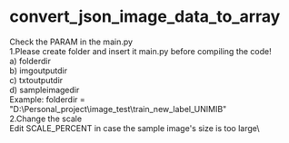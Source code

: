 # convert_json_image_data_to_array
Check the PARAM in the main.py\
1.Please create folder and insert it main.py before compiling the code!\
  a) folderdir\
  b) imgoutputdir \
  c) txtoutputdir \
  d) sampleimagedir \
Example: folderdir = "D:\\Personal_project\\image_test\\train_new_label_UNIMIB" \
2.Change the scale \
  Edit SCALE_PERCENT in case the sample image's size is too large\
